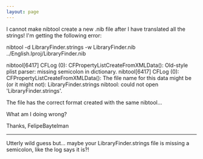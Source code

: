 ```yaml
---
layout: page
---
```


I cannot make nibtool create a new .nib file after I have translated all the strings!
I'm getting the following error:

nibtool -d LibraryFinder.strings -w LibraryFinder.nib ../English.lproj/LibraryFinder.nib

nibtool[6417] CFLog (0): CFPropertyListCreateFromXMLData(): Old-style plist parser: missing semicolon in dictionary.
nibtool[6417] CFLog (0): CFPropertyListCreateFromXMLData(): The file name for this data might be (or it might not): LibraryFinder.strings
nibtool: could not open 'LibraryFinder.strings'.

The file has the correct format created with the same nibtool...

What am I doing wrong?

Thanks, FelipeBaytelman

----

Utterly wild guess but... maybe your LibraryFinder.strings file is missing a semicolon, like the log says it is?!
